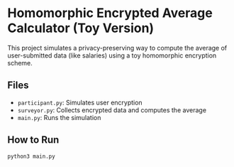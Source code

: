 # Homomorphic Encrypted Average Calculator (Toy Version)

This project simulates a privacy-preserving way to compute the average of user-submitted data (like salaries) using a toy homomorphic encryption scheme.

## Files
- `participant.py`: Simulates user encryption
- `surveyor.py`: Collects encrypted data and computes the average
- `main.py`: Runs the simulation

## How to Run
```bash
python3 main.py

